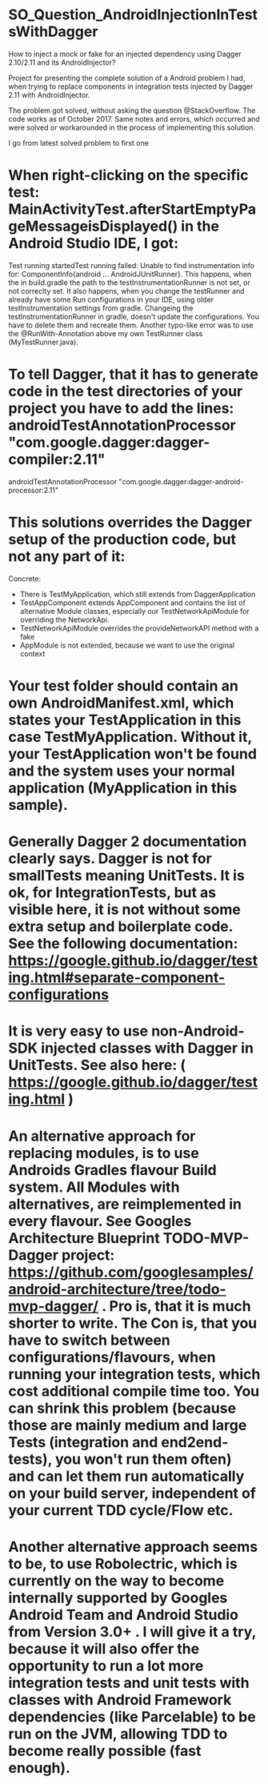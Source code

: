 # SO_Question_AndroidInjectionInTestsWithDagger
How to inject a mock or fake for an injected dependency using Dagger 2.10/2.11 and its AndroidInjector?

Project for presenting the complete solution of a Android problem I had, when trying to replace components in integration tests injected by Dagger 2.11 with AndroidInjector. 

The problem got solved, without asking the question @StackOverflow. The code works as of October 2017. 
Same notes and errors, which occurred and were solved or workarounded in the process of implementing this solution.

I go from latest solved problem to first one
# When right-clicking on the specific test: MainActivityTest.afterStartEmptyPageMessageisDisplayed() in the Android Studio IDE, I got:
Test running startedTest running failed: Unable to find instrumentation info for: ComponentInfo{android ... AndroidJUnitRunner}. This happens, when the in build.gradle the path to the testInstrumentationRunner is not set, or not correclty set. It also happens, when you change the testRunner and already have some Run configurations in your IDE, using older testInstrumentation settings from gradle. Changeing the testInstrumentationRunner in gradle, doesn't update the configurations. You have to delete them and recreate them. Another typo-like error was to use the @RunWith-Annotation above my own TestRunner class (MyTestRunner.java).

# To tell Dagger, that it has to generate code in the test directories of your project you have to add the lines: androidTestAnnotationProcessor "com.google.dagger:dagger-compiler:2.11"
androidTestAnnotationProcessor "com.google.dagger:dagger-android-processor:2.11"

# This solutions overrides the Dagger setup of the production code, but not any part of it:
Concrete:
- There is TestMyApplication, which still extends from DaggerApplication
- TestAppComponent extends AppComponent and contains the list of alternative Module classes, especially our TestNetworkApiModule for overriding the NetworkApi.
- TestNetworkApiModule overrides the provideNetworkAPI method with a fake
- AppModule is not extended, because we want to use the original context

# Your test folder should contain an own AndroidManifest.xml, which states your TestApplication in this case TestMyApplication. Without it, your TestApplication won't be found and the system uses your normal application (MyApplication in this sample).

# Generally Dagger 2 documentation clearly says. Dagger is not for smallTests meaning UnitTests. It is ok, for IntegrationTests, but as visible here, it is not without some extra setup and boilerplate code. See the following documentation: https://google.github.io/dagger/testing.html#separate-component-configurations 

# It is very easy to use non-Android-SDK injected classes with Dagger in UnitTests. See also here: ( https://google.github.io/dagger/testing.html )

# An alternative approach for replacing modules, is to use Androids Gradles flavour Build system. All Modules with alternatives, are reimplemented in every flavour. See Googles Architecture Blueprint TODO-MVP-Dagger project: https://github.com/googlesamples/android-architecture/tree/todo-mvp-dagger/ . Pro is, that it is much shorter to write. The Con is, that you have to switch between configurations/flavours, when running your integration tests, which cost additional compile time too. You can shrink this problem (because those are mainly medium and large Tests (integration and end2end-tests), you won't run them often) and can let them run automatically on your build server, independent of your current TDD cycle/Flow etc.

# Another alternative approach seems to be, to use Robolectric, which is currently on the way to become internally supported by Googles Android Team and Android Studio from Version 3.0+ . I will give it a try, because it will also offer the opportunity to run a lot more integration tests and unit tests with classes with Android Framework dependencies (like Parcelable) to be run on the JVM, allowing TDD to become really possible (fast enough). 
